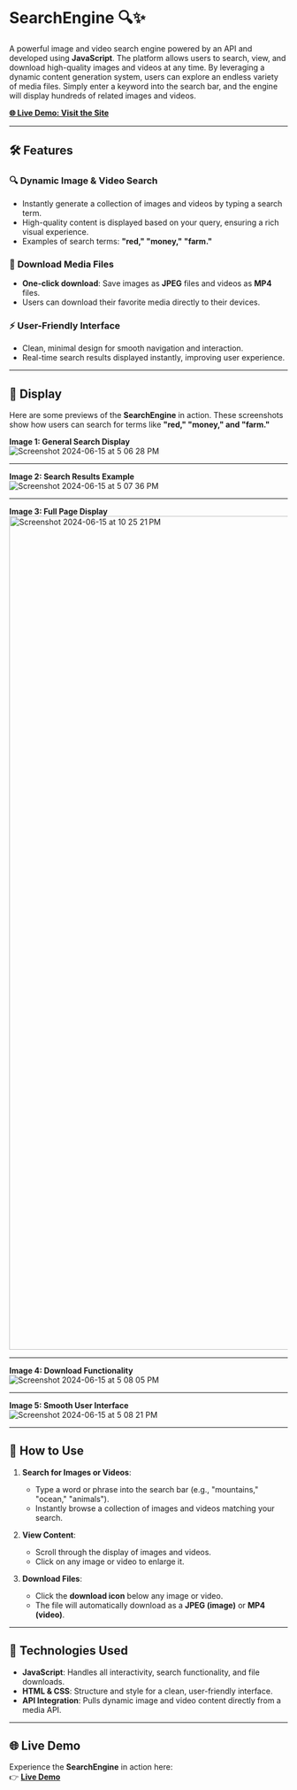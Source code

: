 # **SearchEngine** 🔍✨
A powerful image and video search engine powered by an API and developed using **JavaScript**. The platform allows users to search, view, and download high-quality images and videos at any time. By leveraging a dynamic content generation system, users can explore an endless variety of media files. Simply enter a keyword into the search bar, and the engine will display hundreds of related images and videos.

[**🌐 Live Demo: Visit the Site**](https://delvinsalman.github.io/SearchEngine/)  

---

## **🛠️ Features**  

### 🔍 **Dynamic Image & Video Search**  
- Instantly generate a collection of images and videos by typing a search term.  
- High-quality content is displayed based on your query, ensuring a rich visual experience.  
- Examples of search terms: **"red," "money," "farm."**  

### 📂 **Download Media Files**  
- **One-click download**: Save images as **JPEG** files and videos as **MP4** files.  
- Users can download their favorite media directly to their devices.  

### ⚡ **User-Friendly Interface**  
- Clean, minimal design for smooth navigation and interaction.  
- Real-time search results displayed instantly, improving user experience.  

---

## **📸 Display**  

Here are some previews of the **SearchEngine** in action. These screenshots show how users can search for terms like **"red," "money," and "farm."**  

**Image 1: General Search Display**  
![Screenshot 2024-06-15 at 5 06 28 PM](https://github.com/delvinsalman/SearchEngine/assets/90351386/1e4a739d-c604-4b84-985e-4c024bb9b29c)  

---

**Image 2: Search Results Example**  
![Screenshot 2024-06-15 at 5 07 36 PM](https://github.com/delvinsalman/SearchEngine/assets/90351386/05a09a5e-9bea-48fa-bcbf-890e062ed557)  

---

**Image 3: Full Page Display**  
<img width="1506" alt="Screenshot 2024-06-15 at 10 25 21 PM" src="https://github.com/delvinsalman/SearchEngine/assets/90351386/eab702f3-0b0a-4a39-b149-41496bb6ad26">  

---

**Image 4: Download Functionality**  
![Screenshot 2024-06-15 at 5 08 05 PM](https://github.com/delvinsalman/SearchEngine/assets/90351386/299fe96b-f512-4208-b8c5-111d42cc2031)  

---

**Image 5: Smooth User Interface**  
![Screenshot 2024-06-15 at 5 08 21 PM](https://github.com/delvinsalman/SearchEngine/assets/90351386/cf52f41e-8d62-4a75-b4c3-ed1ab609ef3b)  

---

## **🚀 How to Use**  

1. **Search for Images or Videos**:  
   - Type a word or phrase into the search bar (e.g., "mountains," "ocean," "animals").  
   - Instantly browse a collection of images and videos matching your search.  

2. **View Content**:  
   - Scroll through the display of images and videos.  
   - Click on any image or video to enlarge it.  

3. **Download Files**:  
   - Click the **download icon** below any image or video.  
   - The file will automatically download as a **JPEG (image)** or **MP4 (video)**.  

---

## **🔧 Technologies Used**  
- **JavaScript**: Handles all interactivity, search functionality, and file downloads.  
- **HTML & CSS**: Structure and style for a clean, user-friendly interface.  
- **API Integration**: Pulls dynamic image and video content directly from a media API.  

---
## **🌐 Live Demo**  
Experience the **SearchEngine** in action here:  
👉 [**Live Demo**](https://delvinsalman.github.io/SearchEngine/)  
